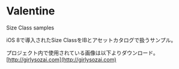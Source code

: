 # Valentine
Size Class samples

iOS 8で導入されたSize ClassをIBとアセットカタログで扱うサンプル。

プロジェクト内で使用されている画像は以下よりダウンロード。  
[http://girlysozai.com](http://girlysozai.com)

